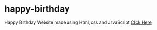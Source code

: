 # happy-birthday
Happy Birthday Website made using Html, css and JavaScript
<a href="https://programmergaurav.me/happy-birthday/?name=Gaurav" target="blank">Click Here</a>





